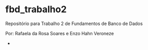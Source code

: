 # fbd_trabalho2
Repositório para Trabalho 2 de Fundamentos de Banco de Dados

Por: Rafaela da Rosa Soares e Enzo Hahn Veroneze

- 